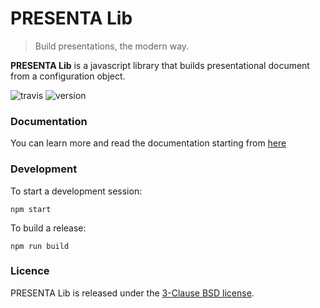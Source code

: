 # PRESENTA Lib

> Build presentations, the modern way.

**PRESENTA Lib** is a javascript library that builds presentational document from a configuration object.

![travis](https://travis-ci.org/presenta-software/presenta-lib.svg?branch=master)
![version](https://img.shields.io/npm/v/@presenta/lib)

### Documentation

You can learn more and read the documentation starting from [here](https://lib.presenta.cc/)

### Development

To start a development session:

	npm start

To build a release:

	npm run build

### Licence

PRESENTA Lib is released under the [3-Clause BSD license](LICENSE).
